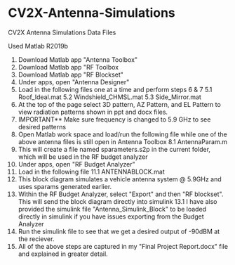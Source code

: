 # CV2X-Antenna-Simulations
CV2X Antenna Simulations Data Files

Used Matlab R2019b

1. Download Matlab app "Antenna Toolbox"
2. Download Matlab app "RF Toolbox
3. Download Matlab app "RF Blockset"
4. Under apps, open "Antenna Designer"
5. Load in the following files one at a time and perform steps 6 & 7 
	5.1 Roof_Ideal.mat
	5.2 Windshield_CHMSL.mat
	5.3 Side_Mirror.mat
6. At the top of the page select 3D pattern, AZ Pattern, and EL Pattern to view radiation patterns shown in ppt and docx files. 
7. IMPORTANT** Make sure frequency is changed to 5.9 GHz to see desired patterns
8. Open Matlab work space and load/run the following file while one of the above antenna files is still open in Antenna Toolbox
	8.1 AntennaParam.m 
9. This will create a file named sparameters.s2p in the current folder, which will be used in the RF budget analyzer
10. Under apps, open "RF Budget Analyzer"
11. Load in the following file
	11.1 ANTENNABLOCK.mat
12. This block diagram simulates a vehicle antenna system @ 5.9GHz and uses sparams generated earlier.
13. Within the RF Budget Analyzer, select "Export" and then "RF blockset". This will send the block diagram directly into simulink
	13.1 I have also provided the simulink file "Antenna_Simulink_Block" to be loaded directly in simulink if you have issues exporting from the Budget Analyzer
14. Run the simulink file to see that we get a desired output of -90dBM at the reciever. 
15. All of the above steps are captured in my "Final Project Report.docx" file and explained in greater detail. 
